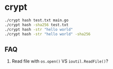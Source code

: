 # crypt

```sh
./crypt hash test.txt main.go
./crypt hash -sha256 test.txt
./crypt hash -str "hello world"
./crypt hash -str "hello world" -sha256
```

## FAQ
1. Read file with `os.open()` VS `ioutil.ReadFile()`? 
